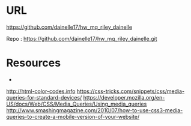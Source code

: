 # URL
https://github.com/dainelle17/hw_mq_riley_dainelle

Repo : https://github.com/dainelle17/hw_mq_riley_dainelle.git

# Resources
*
http://html-color-codes.info
https://css-tricks.com/snippets/css/media-queries-for-standard-devices/
https://developer.mozilla.org/en-US/docs/Web/CSS/Media_Queries/Using_media_queries
http://www.smashingmagazine.com/2010/07/how-to-use-css3-media-queries-to-create-a-mobile-version-of-your-website/
